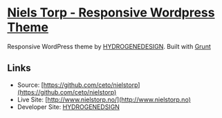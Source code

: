 # [Niels Torp - Responsive Wordpress Theme](http://www.nielstorp.no/)

Responsive WordPress theme by [HYDROGENEDESIGN](http://hydrogene.hu/). Built with [Grunt](http://gruntjs.com/)

## Links

* Source: [https://github.com/ceto/nielstorp](https://github.com/ceto/nielstorp)
* Live Site: [http://www.nielstorp.no/](http://www.nielstorp.no)
* Developer Site: [HYDROGENEDSIGN](http://hydrogene.hu)